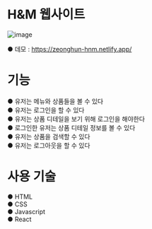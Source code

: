 # H&M 웹사이트

![image](https://user-images.githubusercontent.com/115923975/216809207-db3fb69d-224b-4d80-8236-8fdffbd0356f.png)  

● 데모 : https://zeonghun-hnm.netlify.app/  

# 기능
● 유저는 메뉴와 상품들을 볼 수 있다  
● 유저는 로그인을 할 수 있다  
● 유저는 상품 디테일을 보기 위해 로그인을 해야한다  
● 로그인한 유저는 상품 디테일 정보를 볼 수 있다  
● 유저는 상품을 검색할 수 있다  
● 유저는 로그아웃을 할 수 있다  

# 사용 기술
● HTML  
● CSS  
● Javascript  
● React
